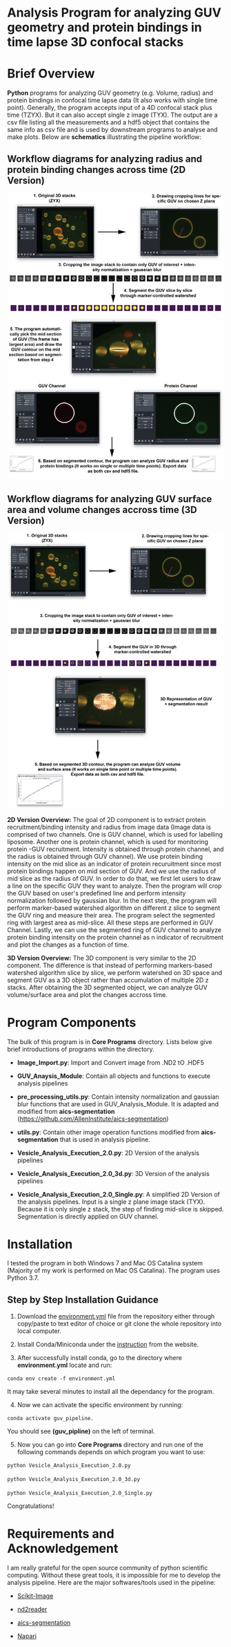 # Analysis Program for analyzing GUV geometry and protein bindings in time lapse 3D confocal stacks

# Brief Overview

**Python** programs for analyzing GUV geometry (e.g. Volume, radius) and protein bindings in confocal time lapse data (It also works with single time point). Generally, the program accepts input of a 4D confocal stack plus time (TZYX). But it can also accept single z image (TYX). The output are a csv file listing all the measurements and a hdf5 object that contains the same info as csv file and is used by downstream programs to analyse and make plots. Below are **schematics** illustrating the pipeline workflow:  

## Workflow diagrams for analyzing radius and protein binding changes across time (2D Version)
![](Pipeline%20Images/GUV%20Analysis%20Pick%20Middle%20Frame%20Workflow.png)

## Workflow diagrams for analyzing GUV surface area and volume changes accross time (3D Version)
![](Pipeline%20Images/GUV%20Analysis%203D%20Pipeline.png)

**2D Version Overview:** 
The goal of 2D component is to extract protein recruitment/binding intensity and radius from image data (Image data is comprised of two channels. One is GUV channel, which is used for labelling liposome. Another one is protein channel, which is used for monitoring protein -GUV recruitment. Intensity is obtained through protein channel, and the radius is obtained through GUV channel). We use protein binding intensity on the mid slice as an indicator of protein recuruitment since most protein bindings happen on mid section of GUV. And we use the radius of mid slice as the radius of GUV. In order to do that, we first let users to draw a line on the specific GUV they want to analyze. Then the program will crop the GUV based on user's predefined line and perform intensity normalization followed by gaussian blur. In the next step, the program will perform marker-based watershed algorithm on different z slice to segment the GUV ring and measure their area. The program select the segmented ring with largest area as mid-slice. All these steps are performed in GUV Channel. Lastly, we can use the segmented ring of GUV channel to analyze protein binding intensity on the protein channel as n indicator of recruitment and plot the changes as a function of time.

**3D Version Overview:**
The 3D component is very similar to the 2D component. The difference is that instead of performing markers-based watershed algorithm slice by slice, we perform watershed on 3D space and segment GUV as a 3D object rather than accumulation of multiple 2D z stacks. After obtaining the 3D segmented object, we can analyze GUV volume/surface area and plot the changes accross time.

# Program Components
The bulk of this program is in **Core Programs** directory. Lists below give brief introductions of programs within the directory.

* **Image_Import.py**: Import and Convert image from .ND2 tO .HDF5

* **GUV_Anaysis_Module**: Contain all objects and functions to execute analysis pipelines

* **pre_processing_utils.py**: Contain intensity normalization and gaussian blur functions that are used in GUV_Analysis_Module. It is adapted and modified from **aics-segmentation** (https://github.com/AllenInstitute/aics-segmentation) 

* **utils.py**: Contain other image operation functions modified from **aics-segmentation** that is used in analysis pipeline.

* **Vesicle_Analysis_Execution_2.0.py**: 2D Version of the analysis pipelines

* **Vesicle_Analysis_Execution_2.0_3d.py**: 3D Version of the analysis pipelines

* **Vesicle_Analysis_Execution_2.0_Single.py**: A simplified 2D Version of the analysis pipelines. Input is a single z plane image stack (TYX). Because it is only single z stack, the step of finding mid-slice is skipped. Segmentation is directly applied on GUV channel.

# Installation
I tested the program in both Windows 7 and Mac OS Catalina system (Majority of my work is performed on Mac OS Catalina). The program uses Python 3.7.

## Step by Step Installation Guidance

1. Download the [environment.yml](environment.yml) file from the repository either through copy/paste to text editor of choice or git clone the whole repository into local computer.

2. Install Conda/Miniconda under the [instruction](https://docs.conda.io/projects/conda/en/latest/user-guide/install/) from the website. 

3. After successfully install conda, go to the directory where **environment.yml** locate and run: 
  ~~~~
conda env create -f environment.yml 
  ~~~~
   It may take several minutes to install all the dependancy for the program.

4. Now we can activate the specific environment by running:
  ~~~~
conda activate guv_pipeline. 
  ~~~~
   You should see **(guv_pipline)** on the left of terminal.

5. Now you can go into **Core Programs** directory and run one of the following commands depends on which program you want to use:
 ~~~~
python Vesicle_Analysis_Execution_2.0.py
   
python Vesicle_Analysis_Execution_2.0_3d.py
   
python Vesicle_Analysis_Execution_2.0_Single.py
 ~~~~
   Congratulations!

# Requirements and Acknowledgement
I am really grateful for the open source community of python scientific computing. Without these great tools, it is impossible for me to develop the analysis pipeline. Here are the major softwares/tools used in the pipeline:

* [Scikit-Image](https://scikit-image.org/)

* [nd2reader](https://rbnvrw.github.io/nd2reader/)

* [aics-segmentation](https://github.com/AllenInstitute/aics-segmentation)

* [Napari](https://github.com/napari/napari)


